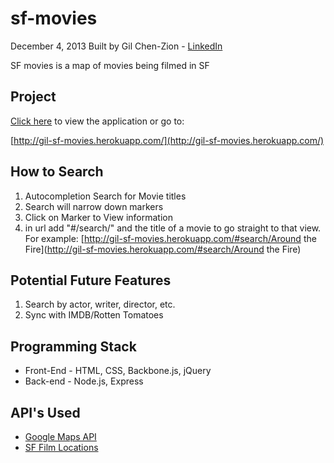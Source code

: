sf-movies
=========
December 4, 2013
Built by Gil Chen-Zion - [LinkedIn](http://www.linkedin.com/in/gilchenzion)

SF movies is a map of movies being filmed in SF

## Project

[Click here](http://gil-sf-movies.herokuapp.com/) to view the application or go to:

[http://gil-sf-movies.herokuapp.com/](http://gil-sf-movies.herokuapp.com/)


## How to Search

1. Autocompletion Search for Movie titles
2. Search will narrow down markers
3. Click on Marker to View information
4. in url add "#/search/" and the title of a movie to go straight to that view. For example: [http://gil-sf-movies.herokuapp.com/#search/Around the Fire](http://gil-sf-movies.herokuapp.com/#search/Around the Fire)

## Potential Future Features

1. Search by actor, writer, director, etc.
2. Sync with IMDB/Rotten Tomatoes

## Programming Stack
* Front-End - HTML, CSS, Backbone.js, jQuery
* Back-end - Node.js, Express

## API's Used
* [Google Maps API](https://developers.google.com/maps/)
* [SF Film Locations](https://data.sfgov.org/Arts-Culture-and-Recreation-/Film-Locations-in-San-Francisco/yitu-d5am)

